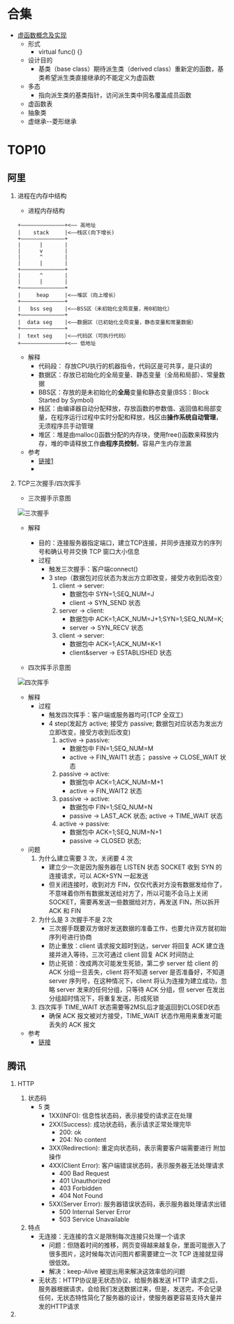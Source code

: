 # 合集
- [虚函数概念及实现](https://www.cnblogs.com/xien7/archive/2013/03/12/2954364.html)
	- 形式
		- virtual func() {}	
	- 设计目的
		- 基类（base class）期待派生类（derived class）重新定的函数，基类希望派生类直接继承的不能定义为虚函数
	- 多态
		- 指向派生类的基类指针，访问派生类中同名覆盖成员函数
	- 虚函数表
	- 抽象类
	- 虚继承--菱形继承


# TOP10
## 阿里
1. 进程在内存中结构
	- 进程内存结构
	```
	+——————————————+<—— 高地址 
	|    stack     |<——栈区(向下增长)
	+——————————————+
	|      |       |
	|      v       |
	|      ^       |
	|      |       |
	+——————————————+
	|      ^       |
	|      |       |
	+——————————————+
	|     heap     |<——堆区（向上增长）
	+——————————————+
	|   bss seg    |<——BSS区（未初始化全局变量，用0初始化）
	+——————————————+
	|  data seg    |<——数据区（已初始化全局变量，静态变量和常量数据）
	+——————————————+
	|  text seg    |<——代码区（可执行代码）
	+——————————————+<—— 低地址
	```
	- 解释
		- 代码段： 存放CPU执行的机器指令，代码区是可共享，是只读的
		- 数据区：存放已初始化的全局变量、静态变量（全局和局部）、常量数据
		- BBS区：存放的是未初始化的**全局**变量和静态变量(BSS：Block Started by Symbol)
		- 栈区：由编译器自动分配释放，存放函数的参数值、返回值和局部变量，在程序运行过程中实时分配和释放，栈区由**操作系统自动管理**，无须程序员手动管理
		- 堆区：堆是由malloc()函数分配的内存块，使用free()函数来释放内存，堆的申请释放工作**由程序员控制**，容易产生内存泄漏
	- 参考
		- [链接1](http://www.icode9.com/content-3-1272.html)
		- 
2. TCP三次握手/四次挥手
	- 三次握手示意图

	![三次握手](https://i.imgur.com/kVNTmle.png)
	- 解释
		- 目的：连接服务器指定端口，建立TCP连接，并同步连接双方的序列号和确认号并交换 TCP 窗口大小信息
		- 过程
			- 触发三次握手：客户端connect()
			- 3 step（数据包对应状态为发出方立即改变，接受方收到后改变）
				1. client -> server: 
					- 数据包中 SYN=1;SEQ_NUM=J
					- client -> SYN_SEND 状态
				2. server -> client: 
					- 数据包中 ACK=1;ACK_NUM=J+1;SYN=1;SEQ_NUM=K;
					- server -> SYN_RECV 状态
				3. client -> server: 
					- 数据包中 ACK=1;ACK_NUM=K+1
					- client&server -> ESTABLISHED 状态

	- 四次挥手示意图

	![四次挥手](https://i.imgur.com/vAugTjo.png)
	- 解释
		- 过程
			- 触发四次挥手：客户端或服务器均可(TCP 全双工)
			-  4 step(发起方 active; 接受方 passive; 数据包对应状态为发出方立即改变，接受方收到后改变)
				1. active -> passive: 
					- 数据包中 FIN=1;SEQ_NUM=M
					- active -> FIN_WAIT1 状态； passive -> CLOSE_WAIT 状态
				2. passive -> active: 
					- 数据包中 ACK=1;ACK_NUM=M+1
					- active -> FIN_WAIT2 状态
				3. passive -> active: 
					- 数据包中 FIN=1;SEQ_NUM=N
					- passive -> LAST_ACK 状态; active -> TIME_WAIT 状态
				4. active -> passive: 
					- 数据包中 ACK=1;SEQ_NUM=N+1
					- passive -> CLOSED 状态;
	- 问题
		1. 为什么建立需要 3 次，关闭要 4 次
			- 建立少一次是因为服务器在 LISTEN 状态 SOCKET 收到 SYN 的连接请求，可以 ACK+SYN 一起发送
			- 但关闭连接时，收到对方 FIN，仅仅代表对方没有数据发给你了，不意味着你所有数据发送给对方了，所以可能不会马上关闭 SOCKET，需要再发送一些数据给对方，再发送 FIN，所以拆开 ACK 和 FIN
		2. 为什么是 3 次握手不是 2次
			- 三次握手既要双方做好发送数据的准备工作，也要允许双方就初始序列号进行协商
			- 防止重放：client 请求报文超时到达，server 将回复 ACK 建立连接并进入等待，三次可通过 client 回复 ACK 时间防止
			- 防止死锁：改成两次可能发生死锁，第二步 server 给 client 的 ACK 分组一旦丢失，client 将不知道 server 是否准备好，不知道 server 序列号，在这种情况下，client 将认为连接为建立成功，忽略 server 发来的任何分组，只等待 ACK 分组，但 server 在发出分组超时情况下，将重复发送，形成死锁
		3. 四次挥手 TIME_WAIT 状态需要等2MSL后才能返回到CLOSED状态
			- 确保 ACK 报文被对方接受，TIME_WAIT 状态作用用来重发可能丢失的 ACK 报文
	- 参考
		- [链接](http://www.cnblogs.com/zmlctt/p/3690998.html)

## 腾讯
1. HTTP
	1. 状态码
		- 5 类
			- 1XX(INFO):  信息性状态码，表示接受的请求正在处理
			- 2XX(Success): 成功状态码，表示请求正常处理完毕
				- 200: ok
				- 204: No content
			- 3XX(Redirection): 重定向状态码，表示需要客户端需要进行   附加操作
			- 4XX(Client Error): 客户端错误状态码，表示服务器无法处理请求
				- 400 Bad Request
				- 401 Unauthorized
				- 403 Forbidden
				- 404 Not Found
			- 5XX(Server Error): 服务器错误状态码，表示服务器处理请求出错
				- 500 Internal Server Error	
				- 503 Service Unavailable
	2. 特点
		- 无连接：无连接的含义是限制每次连接只处理一个请求
			- 问题：但随着时间的推移，网页变得越来越复杂，里面可能嵌入了很多图片，这时候每次访问图片都需要建立一次 TCP 连接就显得很低效。
			- 解决：keep-Alive 被提出用来解决这效率低的问题
		- 无状态：HTTP协议是无状态协议，给服务器发送 HTTP 请求之后，服务器根据请求，会给我们发送数据过来，但是，发送完，不会记录任何，无状态特性简化了服务器的设计，使服务器更容易支持大量并发的HTTP请求


2. 

